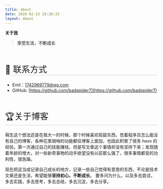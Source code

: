 ```yaml
---
title: about
date: 2020-02-23 19:20:33
layout: about
---
```


**关于我**

> <strong>享受生活，不断成长</strong>

<div style="font-size: 2em;border-bottom:1px solid #ccc;margin-top:2em;margin-bottom:.75em"> 🎉 联系方式</div>

- Emil：1742969779@qq.com
- GitHub: [https://github.com/badspider7](https://github.com/badspider7)

<!-- <div style="font-size: 2em;border-bottom:1px solid #ccc;margin-top:2em;margin-bottom:.75em"> 🎄 我的兴趣</div>

- 🦹Electron\Rust\Tauri
- 🎮 炉石\lol
- 📖 阅读
- 👂 网易云 -->

<div style="font-size: 2em;border-bottom:1px solid #ccc;margin-top:2em;margin-bottom:.75em"> 🏆关于博客</div>

萌生这个想法还是在我大一的时候，那个时候喜欢捣鼓东西，觉着程序员怎么能没有自己的博客，各种花里胡哨的功能都往博客上面加，也因此积累了很多 hexo 的经验，第一次通过自己的技能赚钱，但是写文章这个事情却没有坚持下来；发现随着年龄的增大，对一些新奇事物的动手欲望没有以前那么强了，很多事情都变的功利性，很急躁。

现在把这当成记录自己成长的地方，记录一些自己觉得有意思的东西，不论是技术文章还是生活，希望能够**坚持初心，不断成长**。
要多问为什么，以及多去尝试，多去实践，多去思考，多去总结，多去沉淀，多去分享。

</div>
